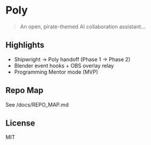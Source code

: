 # Poly

> An open, pirate-themed AI collaboration assistant...

## Highlights
- Shipwright → Poly handoff (Phase 1 → Phase 2)
- Blender event hooks + OBS overlay relay
- Programming Mentor mode (MVP)

## Repo Map
See /docs/REPO_MAP.md

## License
MIT
